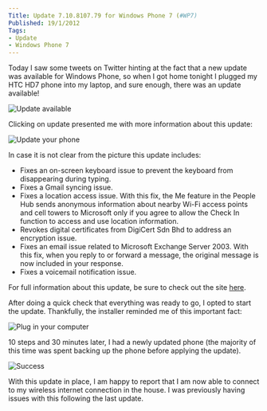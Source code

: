 ```yaml
---
Title: Update 7.10.8107.79 for Windows Phone 7 (#WP7)
Published: 19/1/2012
Tags:
- Update
- Windows Phone 7
---
```


Today I saw some tweets on Twitter hinting at the fact that a new update was available for Windows Phone, so when I got home tonight I plugged my HTC HD7 phone into my laptop, and sure enough, there was an update available!

![Update available](https://gep13wpstorage.blob.core.windows.net/gep13/2012/1/19/1._Update_Available.png)

Clicking on update presented me with more information about this update:

![Update your phone](https://gep13wpstorage.blob.core.windows.net/gep13/2012/1/19/2._Update_Your_Phone.png)

In case it is not clear from the picture this update includes:

- Fixes an on-screen keyboard issue to prevent the keyboard from disappearing during typing.
- Fixes a Gmail syncing issue.
- Fixes a location access issue. With this fix, the Me feature in the People Hub sends anonymous information about nearby Wi-Fi access points and cell towers to Microsoft only if you agree to allow the Check In function to access and use location information.
- Revokes digital certificates from DigiCert Sdn Bhd to address an encryption issue.
- Fixes an email issue related to Microsoft Exchange Server 2003. With this fix, when you reply to or forward a message, the original message is now included in your response.
- Fixes a voicemail notification issue.
 
For full information about this update, be sure to check out the site [here](http://www.microsoft.com/windowsphone/en-us/howto/wp7/basics/update-history.aspx).

After doing a quick check that everything was ready to go, I opted to start the update. Thankfully, the installer reminded me of this important fact:

![Plug in your computer](https://gep13wpstorage.blob.core.windows.net/gep13/2011/1/19/3._Plug_in_computer.png)

10 steps and 30 minutes later, I had a newly updated phone (the majority of this time was spent backing up the phone before applying the update).

![Success](https://gep13wpstorage.blob.core.windows.net/gep13/2011/1/19/5._Success.png)

With this update in place, I am happy to report that I am now able to connect to my wireless internet connection in the house. I was previously having issues with this following the last update.
